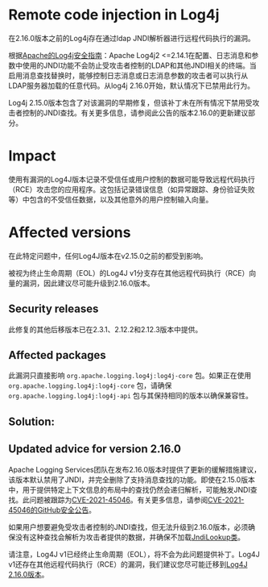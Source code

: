 # Remote code injection in Log4j

在2.16.0版本之前的Log4j存在通过ldap JNDI解析器进行远程代码执行的漏洞。

根据[Apache的Log4j安全指南](https://logging.apache.org/log4j/2.x/security.html)：Apache Log4j2 <=2.14.1在配置、日志消息和参数中使用的JNDI功能不会防止受攻击者控制的LDAP和其他JNDI相关的终端。当启用消息查找替换时，能够控制日志消息或日志消息参数的攻击者可以执行从LDAP服务器加载的任意代码。从log4j 2.16.0开始，默认情况下已禁用此行为。

Log4j 2.15.0版本包含了对该漏洞的早期修复，但该补丁未在所有情况下禁用受攻击者控制的JNDI查找。有关更多信息，请参阅此公告的版本2.16.0的更新建议部分。

# Impact

使用有漏洞的Log4J版本记录不受信任或用户控制的数据可能导致远程代码执行（RCE）攻击您的应用程序。这包括记录错误信息（如异常跟踪、身份验证失败等）中包含的不受信任数据，以及其他意外的用户控制输入向量。

# Affected versions

在此特定问题中，任何Log4J版本在v2.15.0之前的都受到影响。

被视为终止生命周期（EOL）的Log4J v1分支存在其他远程代码执行（RCE）向量的漏洞，因此建议尽可能升级到2.16.0版本。

## Security releases

此修复的其他后移版本已在2.3.1、2.12.2和2.12.3版本中提供。

## Affected packages

此漏洞只直接影响 `org.apache.logging.log4j:log4j-core` 包。如果正在使用 `org.apache.logging.log4j:log4j-core` 包，请确保 `org.apache.logging.log4j:log4j-api` 包与其保持相同的版本以确保兼容性。

## Solution:

## Updated advice for version 2.16.0

Apache Logging Services团队在发布2.16.0版本时提供了更新的缓解措施建议，该版本默认禁用了JNDI，并完全删除了支持消息查找的功能。即使在2.15.0版本中，用于提供特定上下文信息的布局中的查找仍然会递归解析，可能触发JNDI查找。此问题被跟踪为[CVE-2021-45046](https://nvd.nist.gov/vuln/detail/CVE-2021-45046)。有关更多信息，请参阅[CVE-2021-45046的GitHub安全公告](https://github.com/advisories/GHSA-7rjr-3q55-vv33)。

如果用户想要避免受攻击者控制的JNDI查找，但无法升级到2.16.0版本，必须确保没有这种查找会解析为攻击者提供的数据，并确保不加载[JndiLookup类](https://issues.apache.org/jira/browse/LOG4J2-3221)。

请注意，Log4J v1已经终止生命周期（EOL），将不会为此问题提供补丁。Log4J v1还存在其他远程代码执行（RCE）的漏洞，我们建议您尽可能迁移到[Log4J 2.16.0版本](https://logging.apache.org/log4j/2.x)。